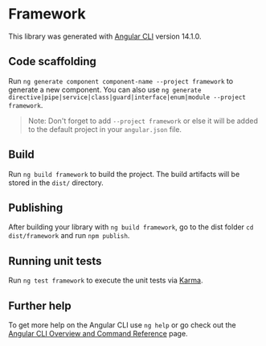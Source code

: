 # Framework

This library was generated with [Angular CLI](https://github.com/angular/angular-cli) version 14.1.0.

## Code scaffolding

Run `ng generate component component-name --project framework` to generate a new component. You can also use `ng generate directive|pipe|service|class|guard|interface|enum|module --project framework`.
> Note: Don't forget to add `--project framework` or else it will be added to the default project in your `angular.json` file. 

## Build

Run `ng build framework` to build the project. The build artifacts will be stored in the `dist/` directory.

## Publishing

After building your library with `ng build framework`, go to the dist folder `cd dist/framework` and run `npm publish`.

## Running unit tests

Run `ng test framework` to execute the unit tests via [Karma](https://karma-runner.github.io).

## Further help

To get more help on the Angular CLI use `ng help` or go check out the [Angular CLI Overview and Command Reference](https://angular.io/cli) page.
